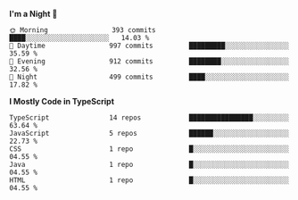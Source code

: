 <!--START_SECTION:waka-->
**I'm a Night 🦉** 

```text
🌞 Morning                393 commits         ████░░░░░░░░░░░░░░░░░░░░░   14.03 % 
🌆 Daytime                997 commits         █████████░░░░░░░░░░░░░░░░   35.59 % 
🌃 Evening                912 commits         ████████░░░░░░░░░░░░░░░░░   32.56 % 
🌙 Night                  499 commits         ████░░░░░░░░░░░░░░░░░░░░░   17.82 % 
```


**I Mostly Code in TypeScript** 

```text
TypeScript               14 repos            ████████████████░░░░░░░░░   63.64 % 
JavaScript               5 repos             ██████░░░░░░░░░░░░░░░░░░░   22.73 % 
CSS                      1 repo              █░░░░░░░░░░░░░░░░░░░░░░░░   04.55 % 
Java                     1 repo              █░░░░░░░░░░░░░░░░░░░░░░░░   04.55 % 
HTML                     1 repo              █░░░░░░░░░░░░░░░░░░░░░░░░   04.55 % 
```




<!--END_SECTION:waka-->